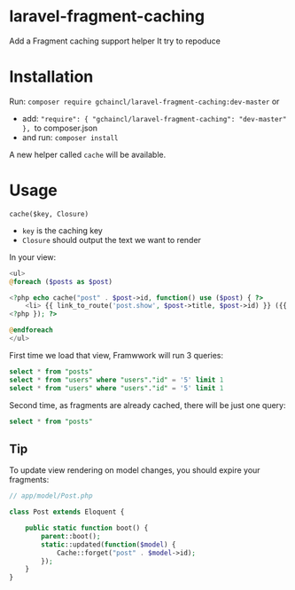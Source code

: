 laravel-fragment-caching
========================

Add a Fragment caching support helper
It try to repoduce 

Installation
==

Run: `composer require gchaincl/laravel-fragment-caching:dev-master`
or
 * add: 	`"require": { "gchaincl/laravel-fragment-caching": "dev-master" }, `to composer.json
 * and run: `composer install`

A new helper called `cache` will be available.

Usage
==

`cache($key, Closure)`
* `key` is the caching key
* `Closure` should output the text we want to render


In your view:
```php
<ul>
@foreach ($posts as $post)

<?php echo cache("post" . $post->id, function() use ($post) { ?>
    <li> {{ link_to_route('post.show', $post->title, $post->id) }} ({{ $post->user->username }})</li>
<?php }); ?>

@endforeach
</ul>
```

First time we load that view, Framwwork will run 3 queries:
```sql
select * from "posts"
select * from "users" where "users"."id" = '5' limit 1
select * from "users" where "users"."id" = '5' limit 1
```

Second time, as fragments are already cached, there will be just one query:
```sql
select * from "posts"
```

Tip
--

To update view rendering on model changes, you should expire your fragments:

```php
// app/model/Post.php

class Post extends Eloquent {

    public static function boot() {
        parent::boot();
        static::updated(function($model) {
            Cache::forget("post" . $model->id);
        });
    }
}
```
